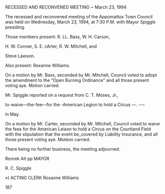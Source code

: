RECESSED AND RECONVENED MEETING ~ March 23, 1994

The recessed and reconvened meeting of the Appomattox
Town Council was held on Wednesday, March 23, 1994, at
7:30 P.M. with Mayor Spiggle presiding.

Those members present: R. LL. Bass, W. H. Carson,

H. W. Conner, S. E. cArter, R. W. Mitchell, and

Steve Lawson.

Also present: Roxanne Williams.

On a motion by Mr. Bass, seconded by Mr. Mitchell, Council
voted to adopt the amendment to the “Open Burning Ordinance"
and all those present voting aye. Motion carried.

Mr. Spiggle reported on a request from C. T. Moses, Jr.,

to-waive—the-fee—for the -American Legion to hold a Circus —. -—

in May.

On a motion by Mr. Carter, seconded by Mr. Mtichell, Council
voted to waive the fees for the American Leiaon to hold a
Circus on the Courtland Field with the stipulation that the
eveht be_covered by Liability Insurance, and all those
present voting aye. Motéon carried.

There being no further business, the meeting adjourned.

Ronrek Ait pp MAYOR

R. C. Spiggle

») ACTING CLERK
Roxanne Williams

187

